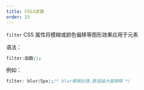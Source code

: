 ```yaml
---
title: CSS3滤镜
order: 23
---
```


`filter` CSS 属性将模糊或颜色偏移等图形效果应用于元素

语法：

```css
filter:函数();
```

例如：

```css
filter: blur(5px);/* blur模糊处理,数值越大越模糊 */
```